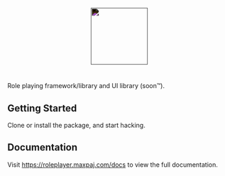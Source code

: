 <p align="center">
  <a href="https://roleplayer.maxpaj.com">
    <picture>
      <source media="(prefers-color-scheme: dark)" srcset="https://roleplayer.maxpaj.com/_next/static/media/logo.421f6022.svg">
      <img src="https://roleplayer.maxpaj.com/_next/static/media/logo.421f6022.svg" height="128" style="filter: invert(1)">
    </picture>
    <h1 align="center"></h1>
  </a>
</p>

Role playing framework/library and UI library (soon™).

## Getting Started

Clone or install the package, and start hacking.

## Documentation

Visit https://roleplayer.maxpaj.com/docs to view the full documentation.
